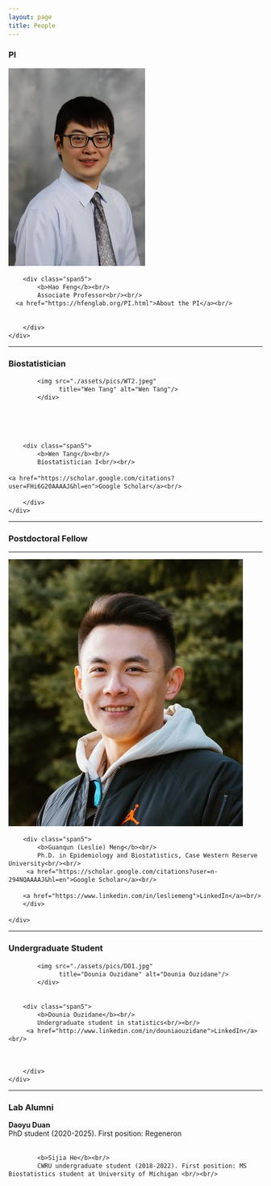 ```yaml
---
layout: page
title: People
---
```

### PI

<div class="container">


  <div class="row-fluid">
     <div class="span2">
        <a href="./assets/pics/Feng.jpg">
            <img src="./assets/pics/Feng.jpg"
                  title="Hao Feng" alt="Hao Feng"/></a>
        	</div>

   
    
        <div class="span5">
            <b>Hao Feng</b><br/>
			Associate Professor<br/><br/>
      <a href="https://hfenglab.org/PI.html">About the PI</a><br/>
   
   
        </div>
    </div>
</div>


---



### Biostatistician

<div class="container">

  <div class="row-fluid">
     <div class="span2">       
     
            <img src="./assets/pics/WT2.jpeg"
                  title="Wen Tang" alt="Wen Tang"/>
        	</div>

    

  
    
        <div class="span5">
            <b>Wen Tang</b><br/>
            Biostatistician I<br/><br/>
            
    <a href="https://scholar.google.com/citations?user=FHi6G20AAAAJ&hl=en">Google Scholar</a><br/>    
       
        </div>
    </div>
</div>


---
### Postdoctoral Fellow

---


<div class="container">

  <div class="row-fluid">
     <div class="span2">
            <img src="./assets/pics/LM2.jpeg"
                  title="Leslie Meng" alt="Leslie Meng"/>
        	</div>

    
        <div class="span5">
            <b>Guanqun (Leslie) Meng</b><br/>
            Ph.D. in Epidemiology and Biostatistics, Case Western Reserve University<br/><br/>
         <a href="https://scholar.google.com/citations?user=n-294NQAAAAJ&hl=en">Google Scholar</a><br/>

        <a href="https://www.linkedin.com/in/lesliemeng">LinkedIn</a><br/>
        </div>
       
    </div>
</div>


---


### Undergraduate Student


<div class="container">

  <div class="row-fluid">
     <div class="span2">

            <img src="./assets/pics/DO1.jpg"
                  title="Dounia Ouzidane" alt="Dounia Ouzidane"/>
        	</div>

    
        <div class="span5">
            <b>Dounia Ouzidane</b><br/>
            Undergraduate student in statistics<br/><br/>
         <a href="http://www.linkedin.com/in/douniaouzidane">LinkedIn</a><br/>
    
   
       
        </div>
    </div>
</div>


---

<!--
### Visiting Students

<div class="container">

  <div class="row-fluid">
     <div class="span2">
        <a href="./assets/pics/SH.JPG">
            <img src="./assets/pics/SH.JPG"
                  title="Sijia He" alt="Sijia He"/></a>
        	</div>

    

  
    
        <div class="span5">
            <b>Sijia He</b><br/>
            MS Student in Biostatistics<br/><br/> 
            Department of Biostatistics, University of Michigan School of Public Health<br/><br/>
      
       
        </div>
    </div>
</div>

---

<div class="container">

  <div class="row-fluid">
     <div class="span2">
        <a href="./assets/pics/AS.png">
            <img src="./assets/pics/AS.png"
                  title="Aditi Singh" alt="Aditi Singh"/></a>
        	</div>

    

  
    
        <div class="span5">
            <b>Aditi Singh</b><br/>
            Graduate Student<br/><br/> 
            Center for Molecular Medicine and Genetics, Wayne State University<br/><br/>
      
       
        </div>
    </div>
</div>

---

-->

### Lab Alumni

<div class="container">
            <b>Daoyu Duan</b><br/>
            PhD student (2020-2025). First position: Regeneron <br/><br/>

            <b>Sijia He</b><br/>
            CWRU undergraduate student (2018-2022). First position: MS Biostatistics student at University of Michigan <br/><br/>
      
    
</div>